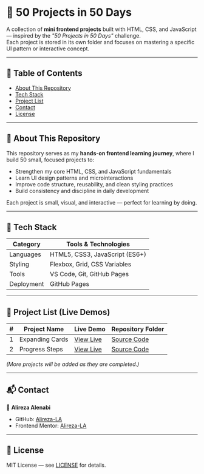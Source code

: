 # 🧪 50 Projects in 50 Days

A collection of **mini frontend projects** built with HTML, CSS, and JavaScript — inspired by the *"50 Projects in 50 Days"* challenge.  
Each project is stored in its own folder and focuses on mastering a specific UI pattern or interactive concept.

---

## 🧭 Table of Contents

- [About This Repository](#about-this-repository)
- [Tech Stack](#tech-stack)
- [Project List](#project-list)
- [Contact](#contact)
- [License](#license)

---

## 🧩 About This Repository

This repository serves as my **hands-on frontend learning journey**, where I build 50 small, focused projects to:
- Strengthen my core HTML, CSS, and JavaScript fundamentals  
- Learn UI design patterns and microinteractions  
- Improve code structure, reusability, and clean styling practices  
- Build consistency and discipline in daily development  

Each project is small, visual, and interactive — perfect for learning by doing.

---

## 🧰 Tech Stack

| Category | Tools & Technologies |
|-----------|---------------------|
| Languages | HTML5, CSS3, JavaScript (ES6+) |
| Styling   | Flexbox, Grid, CSS Variables |
| Tools     | VS Code, Git, GitHub Pages |
| Deployment | GitHub Pages |

---

## 🧱 Project List (Live Demos)

| #  | Project Name        | Live Demo | Repository Folder |
|----|----------------------|-----------|-------------------|
| 1  | Expanding Cards      | [View Live](https://alireza-la.github.io/50_Projects_50_Days/01-Expanding-Cards/) | [Source Code](https://github.com/Alireza-LA/50_Projects_50_Days/tree/main/01-Expanding-Cards) |
| 2  | Progress Steps       | [View Live](https://alireza-la.github.io/50_Projects_50_Days/02-Progress-Steps/)  | [Source Code](https://github.com/Alireza-LA/50_Projects_50_Days/tree/main/02-Progress-Steps) |

*(More projects will be added as they are completed.)*

---

## 📬 Contact

👤 **Alireza Alenabi**  
- GitHub: [Alireza-LA](https://github.com/Alireza-LA)  
- Frontend Mentor: [Alireza-LA](https://www.frontendmentor.io/profile/Alireza-LA)

---

## 📄 License

MIT License — see [LICENSE](https://github.com/Alireza-LA/50_Projects_50_Days/blob/main/LICENSE) for details.
